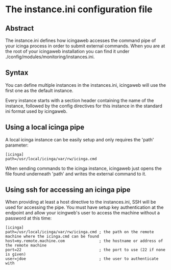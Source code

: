# <a id="instances"></a> The instance.ini configuration file

## Abstract

The instance.ini defines how icingaweb accesses the command pipe of your icinga process in order to submit external
commands. When you are at the root of your icingaweb installation you can find it under ./config/modules/monitoring/instances.ini.

## Syntax

You can define multiple instances in the instances.ini, icingaweb will use the first one as the default instance.

Every instance starts with a section header containing the name of the instance, followed by the config directives for
this instance in the standard ini format used by icingaweb.

## Using a local icinga pipe

A local icinga instance can be easily setup and only requires the 'path' parameter:

    [icinga]
    path=/usr/local/icinga/var/rw/icinga.cmd

When sending commands to the icinga instance, icingaweb just opens the file found underneath 'path' and writes the external
command to it.

## Using ssh for accessing an icinga pipe

When providing at least a host directive to the instances.ini, SSH will be used for accessing the pipe. You must have
setup key authentication at the endpoint and allow your icingweb's user to access the machine without a password at this time:

    [icinga]
    path=/usr/local/icinga/var/rw/icinga.cmd ; the path on the remote machine where the icinga.cmd can be found
    host=my.remote.machine.com               ; the hostname or address of the remote machine
    port=22                                  ; the port to use (22 if none is given)
    user=jdoe                                ; the user to authenticate with



